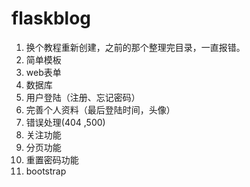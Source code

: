 # flaskblog
1. 换个教程重新创建，之前的那个整理完目录，一直报错。
2. 简单模板
3. web表单
4. 数据库
5. 用户登陆（注册、忘记密码）
6. 完善个人资料（最后登陆时间，头像）
7. 错误处理(404 ,500) 
8. 关注功能
9. 分页功能
10. 重置密码功能
11. bootstrap